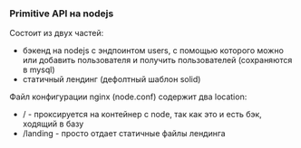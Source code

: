 ### Primitive API на nodejs
Состоит из двух частей:
- бэкенд на nodejs с эндпоинтом users, с помощью которого можно или добавить пользователя и получить пользователей (сохраняются в mysql)
- статичный лендинг (дефолтный шаблон solid)

Файл конфигурации nginx (node.conf) содержит два location:
  - / - проксируется на контейнер с node, так как это и есть бэк, ходящий в базу
  - /landing - просто отдает статичные файлы лендинга
